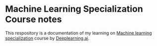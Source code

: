 # Machine Learning Specialization Course notes
This respository is a documentation of my learning on [Machine learning specialization](https://www.deeplearning.ai/courses/machine-learning-specialization/) course by [Deeplearning.ai](https://www.deeplearning.ai/).
